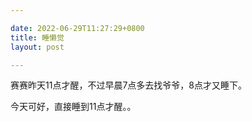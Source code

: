 ```yaml
---

date: 2022-06-29T11:27:29+0800
title: 睡懒觉
layout: post

---
```


赛赛昨天11点才醒，不过早晨7点多去找爷爷，8点才又睡下。

今天可好，直接睡到11点才醒。。
